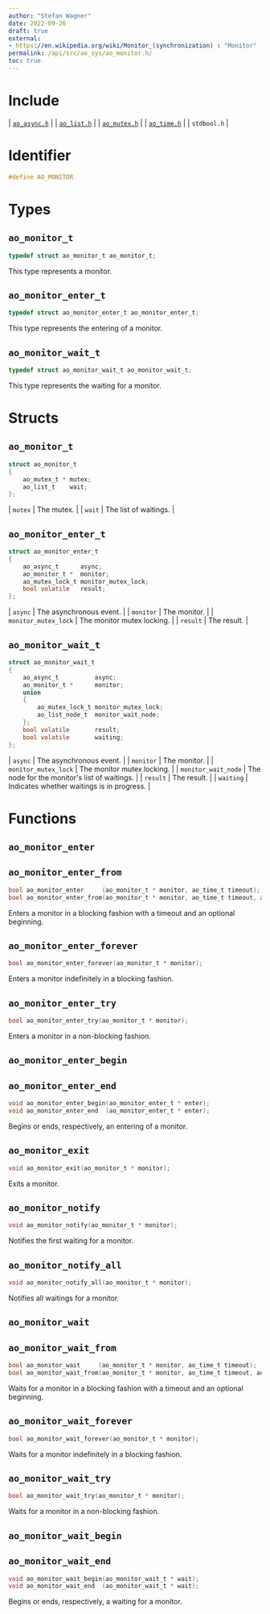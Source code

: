 ```yaml
---
author: "Stefan Wagner"
date: 2022-09-26
draft: true
external:
- https://en.wikipedia.org/wiki/Monitor_(synchronization) : "Monitor"
permalink: /api/src/ao_sys/ao_monitor.h/
toc: true
---
```


# Include

| [`ao_async.h`](ao_async.h.md) |
| [`ao_list.h`](../ao/ao_list.h.md) |
| [`ao_mutex.h`](ao_mutex.h.md) |
| [`ao_time.h`](ao_time.h.md) |
| `stdbool.h` |

# Identifier

```c
#define AO_MONITOR
```

# Types

## `ao_monitor_t`

```c
typedef struct ao_monitor_t ao_monitor_t;
```

This type represents a monitor.

## `ao_monitor_enter_t`

```c
typedef struct ao_monitor_enter_t ao_monitor_enter_t;
```

This type represents the entering of a monitor.

## `ao_monitor_wait_t`

```c
typedef struct ao_monitor_wait_t ao_monitor_wait_t;
```

This type represents the waiting for a monitor.

# Structs

## `ao_monitor_t`

```c
struct ao_monitor_t
{
    ao_mutex_t * mutex;
    ao_list_t    wait;
};
```

| `mutex` | The mutex. |
| `wait` | The list of waitings. |

## `ao_monitor_enter_t`

```c
struct ao_monitor_enter_t
{
    ao_async_t      async;
    ao_monitor_t *  monitor;
    ao_mutex_lock_t monitor_mutex_lock;
    bool volatile   result;
};
```

| `async` | The asynchronous event. |
| `monitor` | The monitor. |
| `monitor_mutex_lock` | The monitor mutex locking. |
| `result` | The result. |

## `ao_monitor_wait_t`

```c
struct ao_monitor_wait_t
{
    ao_async_t          async;
    ao_monitor_t *      monitor;
    union
    {
        ao_mutex_lock_t monitor_mutex_lock;
        ao_list_node_t  monitor_wait_node;
    };
    bool volatile       result;
    bool volatile       waiting;
};
```

| `async` | The asynchronous event. |
| `monitor` | The monitor. |
| `monitor_mutex_lock` | The monitor mutex locking. |
| `monitor_wait_node` | The node for the monitor's list of waitings. |
| `result` | The result. |
| `waiting` | Indicates whether waitings is in progress. |

# Functions

## `ao_monitor_enter`
## `ao_monitor_enter_from`

```c
bool ao_monitor_enter     (ao_monitor_t * monitor, ao_time_t timeout);
bool ao_monitor_enter_from(ao_monitor_t * monitor, ao_time_t timeout, ao_time_t beginning);
```

Enters a monitor in a blocking fashion with a timeout and an optional beginning.

## `ao_monitor_enter_forever`

```c
bool ao_monitor_enter_forever(ao_monitor_t * monitor);
```

Enters a monitor indefinitely in a blocking fashion.

## `ao_monitor_enter_try`

```c
bool ao_monitor_enter_try(ao_monitor_t * monitor);
```

Enters a monitor in a non-blocking fashion.

## `ao_monitor_enter_begin`
## `ao_monitor_enter_end`

```c
void ao_monitor_enter_begin(ao_monitor_enter_t * enter);
void ao_monitor_enter_end  (ao_monitor_enter_t * enter);
```

Begins or ends, respectively, an entering of a monitor.

## `ao_monitor_exit`

```c
void ao_monitor_exit(ao_monitor_t * monitor);
```

Exits a monitor.

## `ao_monitor_notify`

```c
void ao_monitor_notify(ao_monitor_t * monitor);
```

Notifies the first waiting for a monitor.

## `ao_monitor_notify_all`

```c
void ao_monitor_notify_all(ao_monitor_t * monitor);
```

Notifies all waitings for a monitor.

## `ao_monitor_wait`
## `ao_monitor_wait_from`

```c
bool ao_monitor_wait     (ao_monitor_t * monitor, ao_time_t timeout);
bool ao_monitor_wait_from(ao_monitor_t * monitor, ao_time_t timeout, ao_time_t beginning);
```

Waits for a monitor in a blocking fashion with a timeout and an optional beginning.

## `ao_monitor_wait_forever`

```c
bool ao_monitor_wait_forever(ao_monitor_t * monitor);
```

Waits for a monitor indefinitely in a blocking fashion.

## `ao_monitor_wait_try`

```c
bool ao_monitor_wait_try(ao_monitor_t * monitor);
```

Waits for a monitor in a non-blocking fashion.

## `ao_monitor_wait_begin`
## `ao_monitor_wait_end`

```c
void ao_monitor_wait_begin(ao_monitor_wait_t * wait);
void ao_monitor_wait_end  (ao_monitor_wait_t * wait);
```

Begins or ends, respectively, a waiting for a monitor.
